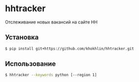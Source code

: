 # hhtracker

Отслеживание новых вакансий на сайте HH

## Установка

```sh
$ pip install git+https://github.com/khokhlin/hhtracker.git
```

## Использование

```sh
$ hhtracker --keywords python [--region 1]
```
